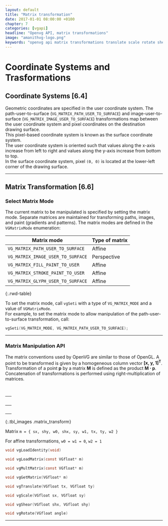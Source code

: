 ```yaml
---
layout: default
title: "Matrix transformation"
date: 2017-01-01 08:00:00 +0100
chapter: 7
categories: [vgapi]
headline: "Openvg API, matrix transformations"
image: "amanithvg-logo.png"
keywords: "openvg api matrix transformations translate scale rotate shear"
---
```


# Coordinate Systems and Trasformations

## Coordinate Systems [6.4]

Geometric coordinates are specified in the user coordinate system. The path-user-to-surface (`VG_MATRIX_PATH_USER_TO_SURFACE`)
and image-user-to-surface (`VG_MATRIX_IMAGE_USER_TO_SURFACE`) transformations map between the user coordinate system and pixel coordinates on the destination drawing surface.  
This pixel-based coordinate system is known as the surface coordinate system.  
The user coordinate system is oriented such that values along the x-axis increase from left to right and values along the y-axis increase from bottom to top.  
In the surface coordinate system, pixel `(0, 0)` is located at the lower-left corner of the drawing surface.

---

## Matrix Transformation [6.6]

### Select Matrix Mode

The current matrix to be manipulated is specified by setting the matrix mode. Separate matrices are maintained for transforming paths, images, and paint (gradients and patterns). The matrix modes are defined in the `VGMatrixMode` enumeration:

| Matrix mode | Type of matrix |
| ----------- | -------------- |
| `VG_MATRIX_PATH_USER_TO_SURFACE` | Affine |
| `VG_MATRIX_IMAGE_USER_TO_SURFACE` | Perspective |
| `VG_MATRIX_FILL_PAINT_TO_USER` | Affine |
| `VG_MATRIX_STROKE_PAINT_TO_USER` | Affine |
| `VG_MATRIX_GLYPH_USER_TO_SURFACE` | Affine |
{:.rwd-table}

To set the matrix mode, call `vgSeti` with a type of `VG_MATRIX_MODE` and a value of `VGMatrixMode`.  
For example, to set the matrix mode to allow manipulation of the path-user-to-surface transformation, call:

```c
vgSeti(VG_MATRIX_MODE, VG_MATRIX_PATH_USER_TO_SURFACE);
```

---

### Matrix Manipulation API

The matrix conventions used by OpenVG are similar to those of OpenGL. A point to be transformed is given by a homogeneous column vector **[x, y, 1]<sup>T</sup>**. Transformation of a point **p** by a matrix **M** is defined as the product **M &sdot; p**. Concatenation of transformations is performed using right-multiplication of matrices.

&nbsp;

| &nbsp; | 
| :---: |
| &nbsp; |
{:.tbl_images .matrix_transform} 

Matrix `m = { sx, shy, w0, shx, sy, w1, tx, ty, w2 }`

For affine transformations, `w0 = w1 = 0`, `w2 = 1`

```c
void vgLoadIdentity(void)
```
```c
void vgLoadMatrix(const VGfloat* m)
```
```c
void vgMultMatrix(const VGfloat* m)
```
```c
void vgGetMatrix(VGfloat* m)
```
```c
void vgTranslate(VGfloat tx, VGfloat ty)
```
```c
void vgScale(VGfloat sx, VGfloat sy)
```
```c
void vgShear(VGfloat shx, VGfloat shy)
```
```c
void vgRotate(VGfloat angle)
```

---
